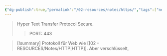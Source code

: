 ```yaml
---
{"dg-publish":true,"permalink":"/02-resources/notes/https/","tags":["netzwerk","it-sicherheit"],"noteIcon":"","updated":"2024-10-17T20:22:45.000+02:00"}
---
```


> Hyper Text Transfer Protocol Secure.
> > PORT: 443

>[!summary] 
>Protokoll für Web wie [[02 - RESOURCES/Notes/HTTP\|HTTP]]. Aber verschlüsselt,

